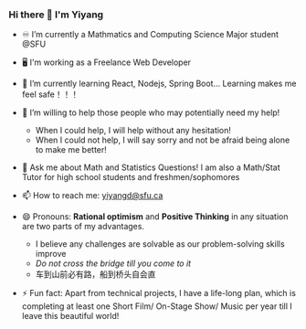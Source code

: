 ### Hi there 👋 I'm Yiyang

<!--
**yiyangd/yiyangd** is a ✨ _special_ ✨ repository because its `README.md` (this file) appears on your GitHub profile.

Here are some ideas to get you started:
- 👯 I’m looking to collaborate on people 

-->
- :infinity:  I’m currently a Mathmatics and Computing Science Major student @SFU
- :desktop_computer:  I'm working as a Freelance Web Developer

- 🌱 I’m currently learning React, Nodejs, Spring Boot... Learning makes me feel safe！！！
- 🤔 I’m willing to help those people who may potentially need my help!
  - When I could help, I will help without any hesitation!
  - When I could not help, I will say sorry and not be afraid being alone to make me better!
- 💬 Ask me about Math and Statistics Questions! I am also a Math/Stat Tutor for high school students and freshmen/sophomores
- 📫 How to reach me: yiyangd@sfu.ca
- 😄 Pronouns: **Rational optimism** and **Positive Thinking** in any situation are two parts of my advantages.
  - I believe any challenges are solvable as our problem-solving skills improve
  - *Do not cross the bridge till you come to it*
  - 车到山前必有路，船到桥头自会直
- ⚡ Fun fact: Apart from technical projects, I have a life-long plan, which is completing at least one Short Film/ On-Stage Show/ Music per year till I leave this beautiful world!
